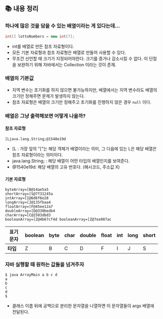 ## 📚 내용 정리
### 하나에 많은 것을 담을 수 있는 배열이라는 게 있다는데...

```java
int[] lottoNumbers = new int[7];
```

- int를 배열로 만든 참조 자료형이다.
- 모든 기본 자료형과 참조 자료형은 배열로 만들어 사용할 수 있다.
- 무조건 선언할 때 크기가 지정되어야한다. 크기를 증가나 감소시킬 수 없다. 이 단점을 보완하기 위해 자바에서는 Collection 이라는 것이 존재.


### 배열의 기본값
- 지역 변수는 초기화를 하지 않으면 불가능하지만, 배열에서는 지역 변수라도 배열의 크기만 정해주면 문제가 발생하지 않는다.
- 참조 자료형은 배열의 크기만 정해주고 초기화를 진행하지 않은 경우 `null` 이다.


### 배열은 그냥 출력해보면 어떻게 나올까?

#### 참조 자료형
```
[Ljava.lang.String;@1540e19d
```

- \[L : 가장 앞의 "\["는 해당 객체가 배열이라는 의미, 그 다음에 있는 L은 해당 배열은 참조 자료형이라는 의미이다.
- java.lang.String; : 해당 배열이 어떤 타입의 배열인지를 보여준다.
- @1540e19d: 해당 배열의 고유 번호다. (해시코드, 주소값 X)

#### 기본 자료형
```
byteArray=[B@14ae5a5
shortArray=[S@7f31245a
intArray=[I@6d6f6e28
longArray=[J@135fbaa4
floatArray=[F@45ee12a7
doubleArray=[D@330bedb4
charArray=[C@2503dbd3
booleanArray=[Z@4b67cf4d booleanArray=[Z@7ea987ac
```

| 표기 문자  | boolean | byte | char | double | float | int | long | short |
| ------ | ------- | ---- | ---- | ------ | ----- | --- | ---- | ----- |
| **타입** | Z       | B    | C    | D      | F     | I   | J    | S     |


### 자바 실행할 때 원하는 값들을 넘겨주자
```shell
$ java ArrayMain a b c d 
a 
b 
c 
d 
$
```
- 클래스 이름 뒤에 공백으로 분리한 문자열을 나열하면 이 문자열들이 args 배열에 전달된다.

